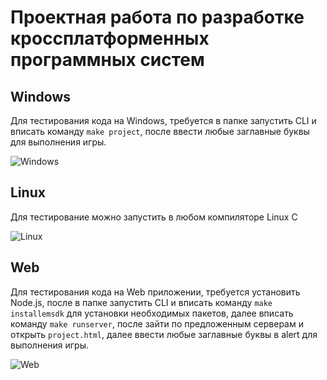 ﻿# Проектная работа по разработке кроссплатформенных программных систем
## Windows
Для тестирования кода на Windows, требуется в папке запустить CLI и вписать команду `make project`, после ввести любые заглавные буквы для выполнения игры.

![Windows](https://downloader.disk.yandex.ru/preview/11962860afb487acb29fd0ea02d524ad920f2654d219ed63422ec8b20ca1deff/634ee18b/UH7vacfIgouB8IwX5lQl8NytJOUu6BB5ko0ah_0UBwLYQsWSHsHNPGs-NK5tLrcezNjKrnCwSV1PZxaqD0CJ3g%3D%3D?uid=0&filename=win.png&disposition=inline&hash=&limit=0&content_type=image%2Fpng&owner_uid=0&tknv=v2&size=2048x2048)

## Linux
Для тестирование можно запустить в любом компиляторе Linux C

![Linux](https://downloader.disk.yandex.ru/preview/8b87024f082a7033384de97b043ced718ca995a0bf52fddf5e18c00b334e5feb/634ee4f2/n7Zk9T6E9iBYSk7SFikZMGPyyeL-aOooBxUmAlEOM58Aq_27xJElu-V_t4rJJTo_ZNj0G3PXSliwKf3z1fMx7A%3D%3D?uid=0&filename=linux.png&disposition=inline&hash=&limit=0&content_type=image%2Fpng&owner_uid=0&tknv=v2&size=2048x2048)

## Web
Для тестирования кода на Web приложении, требуется установить Node.js, после в папке запустить CLI и вписать команду `make installemsdk` для установки необходимых пакетов, далее вписать команду `make runserver`, после зайти по предложенным серверам и открыть `project.html`, далее ввести любые заглавные буквы в alert для выполнения игры.

![Web](https://downloader.disk.yandex.ru/preview/f0536ec3ab0ba070adc2513e46467dd3d4ca3cf3a3cf5891912c0d1f814792a7/634ee4c3/wain3wWPh7hlRE48rKiS41QdEMhNuLq3wtfU60q1ClxoP-HOW3X8vxJCDXbizVZZbhQWrZ6Z6FOTcyT3jT8zNQ%3D%3D?uid=0&filename=web.png&disposition=inline&hash=&limit=0&content_type=image%2Fpng&owner_uid=0&tknv=v2&size=2048x2048)
